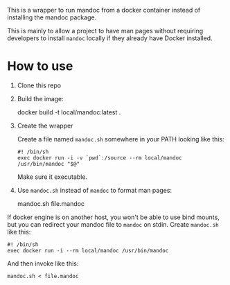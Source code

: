 This is a wrapper to run mandoc from a docker container instead of installing the
mandoc package.

This is mainly to allow a project to have man pages without requiring developers to
install `mandoc` locally if they already have Docker installed.

# How to use

1. Clone this repo

2. Build the image:

	docker build -t local/mandoc:latest .

3. Create the wrapper

   Create a file named `mandoc.sh` somewhere in your PATH looking like this:

       #! /bin/sh
       exec docker run -i -v `pwd`:/source --rm local/mandoc /usr/bin/mandoc "$@"

   Make sure it executable.

4. Use `mandoc.sh` instead of `mandoc` to format man pages:

	mandoc.sh file.mandoc

If docker engine is on another host, you won't be able to use bind mounts, but you can
redirect your mandoc file to `mandoc` on stdin.
Create `mandoc.sh` like this:

	#! /bin/sh
	exec docker run -i --rm local/mandoc /usr/bin/mandoc 

And then invoke like this:

	mandoc.sh < file.mandoc
